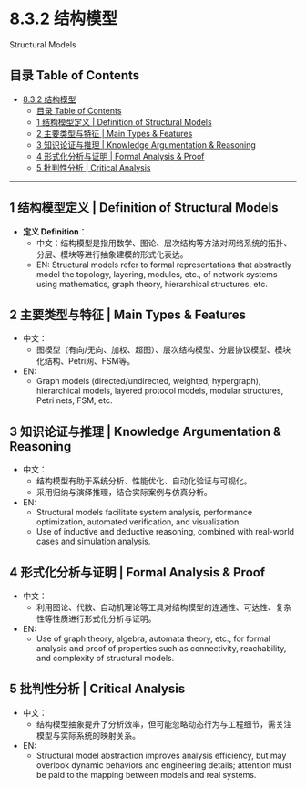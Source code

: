 # 8.3.2 结构模型

Structural Models

## 目录 Table of Contents

- [8.3.2 结构模型](#832-结构模型)
  - [目录 Table of Contents](#目录-table-of-contents)
  - [1 结构模型定义 | Definition of Structural Models](#1-结构模型定义--definition-of-structural-models)
  - [2 主要类型与特征 | Main Types \& Features](#2-主要类型与特征--main-types--features)
  - [3 知识论证与推理 | Knowledge Argumentation \& Reasoning](#3-知识论证与推理--knowledge-argumentation--reasoning)
  - [4 形式化分析与证明 | Formal Analysis \& Proof](#4-形式化分析与证明--formal-analysis--proof)
  - [5 批判性分析 | Critical Analysis](#5-批判性分析--critical-analysis)

---

## 1 结构模型定义 | Definition of Structural Models

- **定义 Definition**：
  - 中文：结构模型是指用数学、图论、层次结构等方法对网络系统的拓扑、分层、模块等进行抽象建模的形式化表达。
  - EN: Structural models refer to formal representations that abstractly model the topology, layering, modules, etc., of network systems using mathematics, graph theory, hierarchical structures, etc.

## 2 主要类型与特征 | Main Types & Features

- 中文：
  - 图模型（有向/无向、加权、超图）、层次结构模型、分层协议模型、模块化结构、Petri网、FSM等。
- EN:
  - Graph models (directed/undirected, weighted, hypergraph), hierarchical models, layered protocol models, modular structures, Petri nets, FSM, etc.

## 3 知识论证与推理 | Knowledge Argumentation & Reasoning

- 中文：
  - 结构模型有助于系统分析、性能优化、自动化验证与可视化。
  - 采用归纳与演绎推理，结合实际案例与仿真分析。
- EN:
  - Structural models facilitate system analysis, performance optimization, automated verification, and visualization.
  - Use of inductive and deductive reasoning, combined with real-world cases and simulation analysis.

## 4 形式化分析与证明 | Formal Analysis & Proof

- 中文：
  - 利用图论、代数、自动机理论等工具对结构模型的连通性、可达性、复杂性等性质进行形式化分析与证明。
- EN:
  - Use of graph theory, algebra, automata theory, etc., for formal analysis and proof of properties such as connectivity, reachability, and complexity of structural models.

## 5 批判性分析 | Critical Analysis

- 中文：
  - 结构模型抽象提升了分析效率，但可能忽略动态行为与工程细节，需关注模型与实际系统的映射关系。
- EN:
  - Structural model abstraction improves analysis efficiency, but may overlook dynamic behaviors and engineering details; attention must be paid to the mapping between models and real systems.
